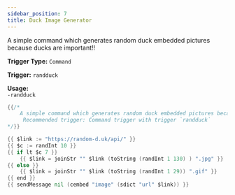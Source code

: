 ```yaml
---
sidebar_position: 7
title: Duck Image Generator
---
```


A simple command which generates random duck embedded pictures because ducks are important!!

**Trigger Type:** `Command`

**Trigger:** `randduck`

**Usage:**  
`-randduck`

```go
{{/*
	A simple command which generates random duck embedded pictures because ducks are important!!
     Recommended trigger: Command trigger with trigger `randduck`
*/}}

{{ $link := "https://random-d.uk/api/" }}
{{ $c := randInt 10 }}
{{ if lt $c 7 }}
	{{ $link = joinStr "" $link (toString (randInt 1 130) ) ".jpg" }}
{{ else }}
	{{ $link = joinStr "" $link (toString (randInt 1 29)) ".gif" }}
{{ end }}
{{ sendMessage nil (cembed "image" (sdict "url" $link)) }}
```
